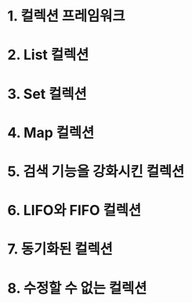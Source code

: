 # 1. 컬렉션 프레임워크
# 2. List 컬렉션
# 3. Set 컬렉션
# 4. Map 컬렉션
# 5. 검색 기능을 강화시킨 컬렉션
# 6. LIFO와 FIFO 컬렉션
# 7. 동기화된 컬렉션
# 8. 수정할 수 없는 컬렉션